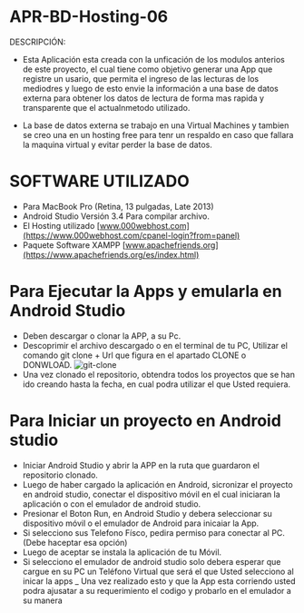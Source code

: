 APR-BD-Hosting-06
=================
DESCRIPCIÓN:

- Esta Aplicación esta creada con la unficación de los modulos anterios de este proyecto, el cual tiene como objetivo generar   una App que registre un usario, que permita el ingreso de las lecturas de los mediodres y luego de esto envie la información   a una base de datos externa para obtener los datos de lectura de forma mas rapida y transparente que el actualnmetodo         utilizado.
 
- La base de datos externa se trabajo en una Virtual Machines y tambien se creo una en un hosting free para tenr un respaldo     en caso que fallara la maquina virtual y evitar perder la base de datos.


SOFTWARE UTILIZADO
 ==================
- Para MacBook Pro (Retina, 13 pulgadas, Late 2013)
- Android Studio Versión 3.4 Para compilar archivo.
- El Hosting utilizado [www.000webhost.com](https://www.000webhost.com/cpanel-login?from=panel)
- Paquete Software XAMPP [www.apachefriends.org](https://www.apachefriends.org/es/index.html)


Para Ejecutar la Apps y emularla en Android Studio
============================================
- Deben descargar o clonar la APP, a su Pc.
- Descoprimir el archivo descargado o en el terminal de tu PC, Utilizar el comando git clone + Url que figura en el apartado     CLONE o DONWLOAD. 
  ![git-clone](https://github.com/haka2087/App_APR/blob/master/Imagenes/gitclone.png)
- Una vez clonado el repositorio, obtendra todos los proyectos que se han ido creando hasta la fecha, en cual podra utilizar     el que Usted requiera.

Para Iniciar un proyecto en Android studio
==========================================
- Iniciar Android Studio y abrir la APP en la ruta que guardaron el repositorio clonado.
- Luego de haber cargado la aplicación en Android, sicronizar el proyecto en android studio, conectar el dispositivo móvil en   el cual iniciaran la aplicación o con el emulador de android studio.
- Presionar el Boton Run, en Android Studio y debera seleccionar su dispositivo móvil o el emulador de Android para inicaiar     la App.
- Si selecciono sus Telefono Físco, pedira permiso para conectar al PC. (Debe haceptar esa opción)
- Luego de aceptar se instala la aplicación de tu Móvil.
- Si selecciono el emulador de android studio solo debera esperar que cargue en su PC un Teléfono Virtual que será el que       Usted selecciono al inicar la apps
_ Una vez realizado esto y que la App esta corriendo usted podra ajusatar a su requerimiento el codigo y probarlo en el         emulador a su manera


 


